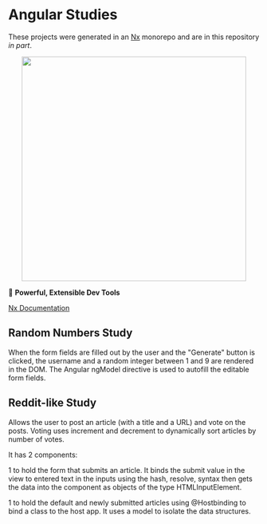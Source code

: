 # Angular Studies

These projects were generated in an [Nx](https://nx.dev) monorepo and are in this repository *in part*.

<p style="text-align: center;"><img src="https://raw.githubusercontent.com/nrwl/nx/master/images/nx-logo.png" width="450"></p>

🔎 **Powerful, Extensible Dev Tools**

[Nx Documentation](https://nx.dev/angular)

## Random Numbers Study
When the form fields are filled out by the user and the "Generate" button is clicked, the username and a random integer between 1 and 9 are rendered in the DOM. The Angular ngModel directive is used to autofill the editable form fields.

## Reddit-like Study
Allows the user to post an article (with a title and a URL) and vote on the posts. Voting uses increment and decrement to dynamically sort articles by number of votes.

It has 2 components:

1 to hold the form that submits an article. It binds the submit value in the view to entered text in the inputs using the hash, resolve, syntax then gets the data into the component as objects of the type HTMLInputElement.

1 to hold the default and newly submitted articles using @Hostbinding to bind a class to the host app. It uses a model to isolate the data structures.